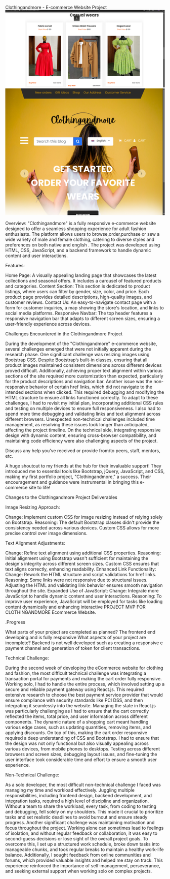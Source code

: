 Clothingandmore - E-commerce Website Project
![clothingandmore image](images/Screenshot%20Portfolio%20project.png)
![images](images/portofolio%20project.png)

Overview: "Clothingandmore" is a fully responsive e-commerce website designed to offer a seamless shopping experience for adult fashion enthusiasts. The platform allows users to browse,order,purchase  or sew a wide variety of male and female clothing, catering to diverse styles and preferences on both native and english . The project was developed using HTML, CSS, JavaScript, and a backend framework to handle dynamic content and user interactions.

Features:

Home Page: A visually appealing landing page that showcases the latest collections and seasonal offers. It includes a carousel of featured products and categories.
Content Section: This section is dedicated to product listings, where users can filter by gender, size, color, and price. Each product page provides detailed descriptions, high-quality images, and customer reviews.
Contact Us: An easy-to-navigate contact page with a form for customer inquiries, a map showing the store's location, and links to social media platforms.
Responsive Navbar: The top header features a responsive navigation bar that adapts to different screen sizes, ensuring a user-friendly experience across devices.


Challenges Encountered in the Clothingandmore Project

During the development of the "Clothingandmore" e-commerce website, several challenges emerged that were not initially apparent during the research phase. One significant challenge was resizing images using Bootstrap CSS. Despite Bootstrap’s built-in classes, ensuring that all product images maintained consistent dimensions across different devices proved difficult. Additionally, achieving proper text alignment within various sections of the site required more customization than expected, particularly for the product descriptions and navigation bar.
Another issue was the non-responsive behavior of certain href links, which did not navigate to the intended sections when clicked. This required debugging and modifying the HTML structure to ensure all links functioned correctly.
To adapt to these challenges, I had to revisit my initial plan, incorporating additional CSS rules and testing on multiple devices to ensure full responsiveness. I also had to spend more time debugging and validating links and text alignment across different browsers.
Unexpected non-technical challenges included time management, as resolving these issues took longer than anticipated, affecting the project timeline. On the technical side, integrating responsive design with dynamic content, ensuring cross-browser compatibility, and maintaining code efficiency were also challenging aspects of the project.


<!--Communication and collaboration -->

Discuss any help you’ve received or provide from/to peers, staff, mentors, etc.

A huge shoutout to my friends at the hub for their invaluable support! They introduced me to essential tools like Bootstrap, jQuery, JavaScript, and CSS, making my first portfolio project, "Clothingandmore," a success. Their encouragement and guidance were instrumental in bringing this e-commerce site to life!


<!---Project Updates ---> 

Changes to the Clothingandmore Project Deliverables

Image Resizing Approach:

Change: Implement custom CSS for image resizing instead of relying solely on Bootstrap.
Reasoning: The default Bootstrap classes didn't provide the consistency needed across various devices. Custom CSS allows for more precise control over image dimensions.

Text Alignment Adjustments:

Change: Refine text alignment using additional CSS properties.
Reasoning: Initial alignment using Bootstrap wasn't sufficient for maintaining the design's integrity across different screen sizes. Custom CSS ensures that text aligns correctly, enhancing readability.
Enhanced Link Functionality:
Change: Rework the HTML structure and script validations for href links.
Reasoning: Some links were not responsive due to structural issues. Adjusting the HTML and validating link behavior ensures smooth navigation throughout the site.
Expanded Use of JavaScript:
Change: Integrate more JavaScript to handle dynamic content and user interactions.
Reasoning: To improve user experience, JavaScript will be employed for tasks like loading content dynamically and enhancing interactive
PROJECT  MVP FOR CLOTHINGANDMORE Ecommerce Website.

<!-- Progress

Weekly Progress Assessment

This week, I would rate my progress at 7 out of 10. I’m measuring progress by the completion of key milestones outlined in my project proposal, including setting up the responsive design, implementing core functionalities, and resolving technical challenges. While I've made significant strides, such as improving image resizing , adding of cart and link functionality, some tasks took longer than expected. This slight delay impacts the overall timeline, but with focused effort, I believe the project can still be completed on time. The remaining work is manageable, and with continued dedication, I’m confident I’ll meet the project’s deadlines and MVP requirements. -->


.Progress


What parts of your project are completed as planned?
The frontend end developing and is fully responsive
 What aspects of your project are incomplete?
Backend is not well developed  such as creating a responsive e payment channel and generation  of token for client transactions.



Technical Challenge:

During the second week of developing the eCommerce website for clothing and fashion, the most difficult technical challenge was integrating a transaction portal for payments and making the cart order fully responsive. Working solo, I had to handle the entire process, which involved setting up a secure and reliable payment gateway using React.js. This required extensive research to choose the best payment service provider that would ensure compliance with security standards like PCI DSS, and then integrating it seamlessly into the website.
Managing the state in React.js was particularly challenging as I had to ensure that the cart correctly reflected the items, total price, and user information across different components. The dynamic nature of a shopping cart meant handling various edge cases, such as updating quantities, removing items, and applying discounts. On top of this, making the cart order responsive required a deep understanding of CSS and Bootstrap. I had to ensure that the design was not only functional but also visually appealing across various devices, from mobile phones to desktops. Testing across different browsers and screen sizes, debugging layout issues, and fine-tuning the user interface took considerable time and effort to ensure a smooth user experience.

Non-Technical Challenge:

As a solo developer, the most difficult non-technical challenge I faced was managing my time and workload effectively. Juggling multiple responsibilities, including frontend design, backend development, and integration tasks, required a high level of discipline and organization. Without a team to share the workload, every task, from coding to testing and debugging, fell solely on my shoulders. This made it crucial to prioritize tasks and set realistic deadlines to avoid burnout and ensure steady progress.
Another significant challenge was maintaining motivation and focus throughout the project. Working alone can sometimes lead to feelings of isolation, and without regular feedback or collaboration, it was easy to second-guess decisions or lose sight of the overall project goals. To overcome this, I set up a structured work schedule, broke down tasks into manageable chunks, and took regular breaks to maintain a healthy work-life balance. Additionally, I sought feedback from online communities and forums, which provided valuable insights and helped me stay on track. This experience reinforced the importance of self-management, perseverance, and seeking external support when working solo on complex projects.








